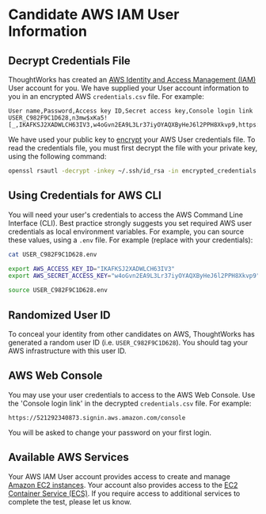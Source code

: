 # Candidate AWS IAM User Information

## Decrypt Credentials File

ThoughtWorks has created an [AWS Identity and Access Management (IAM)](https://aws.amazon.com/iam/) User account for you. We have supplied your User account information to you in an encrypted AWS `credentials.csv` file. For example:

```text
User name,Password,Access key ID,Secret access key,Console login link
USER_C982F9C1D628,n3mw$xKa5![_,IKAFKSJ2XADWLCH63IV3,w4oGvn2EA9L3Lr37iyOYAQXByHeJ6l2PPH8Xkvp9,https://521292340873.signin.aws.amazon.com/console
```

We have used your public key to [encrypt](https://linux.die.net/man/1/rsautl) your AWS User credentials file. To read the credentials file, you must first decrypt the file with your private key, using the following command:

```bash
openssl rsautl -decrypt -inkey ~/.ssh/id_rsa -in encrypted_credentials.csv -out credentials.csv
```

## Using Credentials for AWS CLI

You will need your user's credentials to access the AWS Command Line Interface (CLI). Best practice strongly suggests you set required AWS user credentials as local environment variables. For example, you can source these values, using a `.env` file. For example (replace with your credentials):

```bash
cat USER_C982F9C1D628.env
```

```bash
export AWS_ACCESS_KEY_ID="IKAFKSJ2XADWLCH63IV3"
export AWS_SECRET_ACCESS_KEY="w4oGvn2EA9L3Lr37iyOYAQXByHeJ6l2PPH8Xkvp9"
```

```bash
source USER_C982F9C1D628.env
```

## Randomized User ID

To conceal your identity from other candidates on AWS, ThoughtWorks has generated a random user ID (i.e. `USER_C982F9C1D628`). You should tag your AWS infrastructure with this user ID.

## AWS Web Console

You may use your user credentials to access to the AWS Web Console. Use the 'Console login link' in the decrypted `credentials.csv` file. For example:

```text
https://521292340873.signin.aws.amazon.com/console
```

You will be asked to change your password on your first login.

## Available AWS Services

Your AWS IAM User account provides access to create and manage [Amazon EC2 instances](http://docs.aws.amazon.com/AWSEC2/latest/UserGuide/Instances.html). Your account also provides access to the [EC2 Container Service (ECS)](https://aws.amazon.com/ecs/). If you require access to additional services to complete the test, please let us know.
